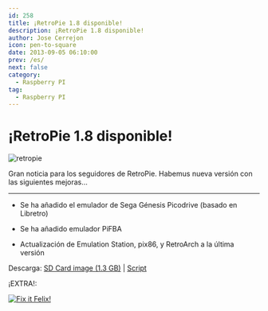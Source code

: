 ```yaml
---
id: 258
title: ¡RetroPie 1.8 disponible!
description: ¡RetroPie 1.8 disponible!
author: Jose Cerrejon
icon: pen-to-square
date: 2013-09-05 06:10:00
prev: /es/
next: false
category:
  - Raspberry PI
tag:
  - Raspberry PI
---
```


# ¡RetroPie 1.8 disponible!

![retropie](/images/RetroPie_02.jpg)

Gran noticia para los seguidores de RetroPie. Habemus nueva versión con las siguientes mejoras...

- - -
* Se ha añadido el emulador de Sega Génesis Picodrive (basado en Libretro)

* Se ha añadido emulador PiFBA

* Actualización de Emulation Station, pix86, y RetroArch a la última versión

Descarga: [SD Card image (1.3 GB)](http://blog.petrockblock.com/?wpdmdl=17) | [Script](http://blog.petrockblock.com/2012/07/22/retropie-setup-an-initialization-script-for-retroarch-on-the-raspberry-pi/)

¡EXTRA!:

<a href="/res/felix.zip">![Fix it Felix!](/images/2013/09/fixit_felix.jpg "¡Descarga y juega Fix it Felix!")</a>